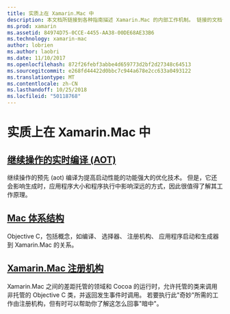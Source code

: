 ```yaml
---
title: 实质上在 Xamarin.Mac 中
description: 本文档所链接到各种指南描述 Xamarin.Mac 的内部工作机制。 链接的文档讨论领先于实时编译、 Xamarin.Mac 体系结构和 Xamarin.Mac 注册机构。
ms.prod: xamarin
ms.assetid: 84974D75-0CCE-4455-AA38-00DE68AE33B6
ms.technology: xamarin-mac
author: lobrien
ms.author: laobri
ms.date: 11/10/2017
ms.openlocfilehash: 872f26febf3abbe4d659773d2bf2d27348c64513
ms.sourcegitcommit: e268fd44422d0bbc7c944a678e2cc633a0493122
ms.translationtype: MT
ms.contentlocale: zh-CN
ms.lasthandoff: 10/25/2018
ms.locfileid: "50118768"
---
```

# <a name="under-the-hood-in-xamarinmac"></a>实质上在 Xamarin.Mac 中

## <a name="ahead-of-time-compilation-aotaotmd"></a>[继续操作的实时编译 (AOT)](aot.md)

继续操作的预先 (aot) 编译为提高启动性能的功能强大的优化技术。 但是，它还会影响生成时，应用程序大小和程序执行中影响深远的方式，因此很值得了解其工作原理。

## <a name="mac-architecturearchitecturemd"></a>[Mac 体系结构](architecture.md)

Objective C，包括概念，如编译、 选择器、 注册机构、 应用程序启动和生成器到 Xamarin.Mac 的关系。

## <a name="xamarinmac-registrarregistrarmd"></a>[Xamarin.Mac 注册机构](registrar.md)

Xamarin.Mac 之间的差距托管的领域和 Cocoa 的运行时，允许托管的类来调用非托管的 Objective C 类，并返回发生事件时调用。 若要执行此"奇妙"所需的工作由注册机构，但有时可以帮助你了解这怎么回事"暗中"。
